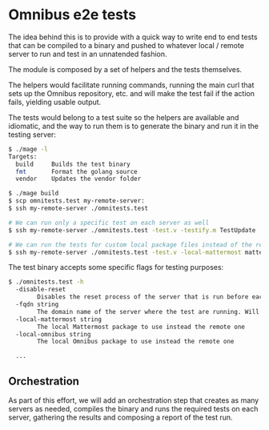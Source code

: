 # Omnibus e2e tests

The idea behind this is to provide with a quick way to write end to
end tests that can be compiled to a binary and pushed to whatever
local / remote server to run and test in an unnatended fashion.

The module is composed by a set of helpers and the tests themselves.

The helpers would facilitate running commands, running the main curl
that sets up the Omnibus repository, etc. and will make the test fail
if the action fails, yielding usable output.

The tests would belong to a test suite so the helpers are available
and idiomatic, and the way to run them is to generate the binary and
run it in the testing server:

```sh
$ ./mage -l
Targets:
  build     Builds the test binary
  fmt       Format the golang source
  vendor    Updates the vendor folder

$ ./mage build
$ scp omnitests.test my-remote-server:
$ ssh my-remote-server ./omnitests.test

# We can run only a specific test on each server as well
$ ssh my-remote-server ./omnitests.test -test.v -testify.m TestUpdate

# We can run the tests for custom local package files instead of the remote ones
$ ssh my-remote-server ./omnitests.test -test.v -local-mattermost mattermost_5.29.0-0.deb -local-omnibus mattermost-omnibus_5.29.0-0_focal.deb
```

The test binary accepts some specific flags for testing purposes:

```sh
$ ./omnitests.test -h
  -disable-reset
        Disables the reset process of the server that is run before each test
  -fqdn string
        The domain name of the server where the test are running. Will run the tests with SSL expectations if provided
  -local-mattermost string
        The local Mattermost package to use instead the remote one
  -local-omnibus string
        The local Omnibus package to use instead the remote one

  ...
```

## Orchestration

As part of this effort, we will add an orchestration step that creates
as many servers as needed, compiles the binary and runs the required
tests on each server, gathering the results and composing a report of
the test run.
